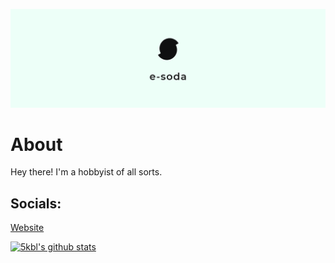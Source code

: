 [![E-Soda Banner](./Banner-Small.png)](https://esoda.ga)
# About
Hey there! I'm a hobbyist of all sorts.

## Socials:
[Website](https://esoda.ga) <br>



[![5kbl's github stats](https://github-readme-stats.vercel.app/api?username=5kbl&theme=graywhite&show_icons=true)](https://github.com/anuraghazra/github-readme-stats)
